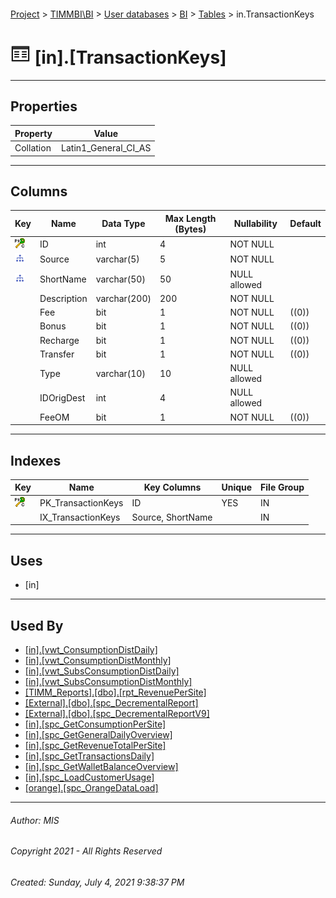 #### 

[Project](../../../../index.md) > [TIMMBI\\BI](../../../index.md) > [User databases](../../index.md) > [BI](../index.md) > [Tables](Tables.md) > in.TransactionKeys

# ![Tables](../../../../Images/Table32.png) [in].[TransactionKeys]

---

## <a name="#properties"></a>Properties

| Property | Value |
|---|---|
| Collation | Latin1_General_CI_AS |


---

## <a name="#columns"></a>Columns

| Key | Name | Data Type | Max Length (Bytes) | Nullability | Default |
|---|---|---|---|---|---|
| [![Cluster Primary Key PK_TransactionKeys: ID](../../../../Images/pkcluster.png)](#indexes) | ID | int | 4 | NOT NULL |  |
| [![Indexes IX_TransactionKeys](../../../../Images/Index.png)](#indexes) | Source | varchar(5) | 5 | NOT NULL |  |
| [![Indexes IX_TransactionKeys](../../../../Images/Index.png)](#indexes) | ShortName | varchar(50) | 50 | NULL allowed |  |
|  | Description | varchar(200) | 200 | NOT NULL |  |
|  | Fee | bit | 1 | NOT NULL | ((0)) |
|  | Bonus | bit | 1 | NOT NULL | ((0)) |
|  | Recharge | bit | 1 | NOT NULL | ((0)) |
|  | Transfer | bit | 1 | NOT NULL | ((0)) |
|  | Type | varchar(10) | 10 | NULL allowed |  |
|  | IDOrigDest | int | 4 | NULL allowed |  |
|  | FeeOM | bit | 1 | NOT NULL | ((0)) |


---

## <a name="#indexes"></a>Indexes

| Key | Name | Key Columns | Unique | File Group |
|---|---|---|---|---|
| [![Cluster Primary Key PK_TransactionKeys: ID](../../../../Images/pkcluster.png)](#indexes) | PK_TransactionKeys | ID | YES | IN |
|  | IX_TransactionKeys | Source, ShortName |  | IN |


---

## <a name="#uses"></a>Uses

* [in]


---

## <a name="#usedby"></a>Used By

* [[in].[vwt_ConsumptionDistDaily]](../Views/vwt_ConsumptionDistDaily.md)
* [[in].[vwt_ConsumptionDistMonthly]](../Views/vwt_ConsumptionDistMonthly.md)
* [[in].[vwt_SubsConsumptionDistDaily]](../Views/vwt_SubsConsumptionDistDaily.md)
* [[in].[vwt_SubsConsumptionDistMonthly]](../Views/vwt_SubsConsumptionDistMonthly.md)
* [[TIMM_Reports].[dbo].[rpt_RevenuePerSite]](../../TIMM_Reports/Programmability/Stored_Procedures/rpt_RevenuePerSite.md)
* [[External].[dbo].[spc_DecrementalReport]](../../External/Programmability/Stored_Procedures/spc_DecrementalReport.md)
* [[External].[dbo].[spc_DecrementalReportV9]](../../External/Programmability/Stored_Procedures/spc_DecrementalReportV9.md)
* [[in].[spc_GetConsumptionPerSite]](../Programmability/Stored_Procedures/spc_GetConsumptionPerSite.md)
* [[in].[spc_GetGeneralDailyOverview]](../Programmability/Stored_Procedures/spc_GetGeneralDailyOverview.md)
* [[in].[spc_GetRevenueTotalPerSite]](../Programmability/Stored_Procedures/spc_GetRevenueTotalPerSite.md)
* [[in].[spc_GetTransactionsDaily]](../Programmability/Stored_Procedures/spc_GetTransactionsDaily.md)
* [[in].[spc_GetWalletBalanceOverview]](../Programmability/Stored_Procedures/spc_GetWalletBalanceOverview.md)
* [[in].[spc_LoadCustomerUsage]](../Programmability/Stored_Procedures/spc_LoadCustomerUsage.md)
* [[orange].[spc_OrangeDataLoad]](../Programmability/Stored_Procedures/spc_OrangeDataLoad.md)


---

###### Author:  MIS

###### Copyright 2021 - All Rights Reserved

###### Created: Sunday, July 4, 2021 9:38:37 PM

